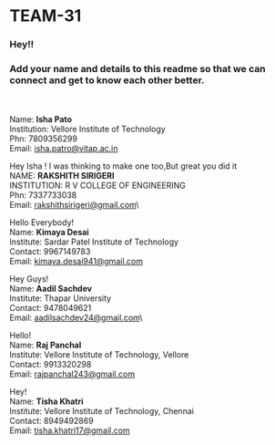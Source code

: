 # TEAM-31

### Hey!!
### Add your name and details to this readme so that we can connect and get to know each other better.
<br><br>
Name: **Isha Pato**\
Institution: Vellore Institute of Technology\
Phn: 7809356299\
Email: isha.patro@vitap.ac.in

Hey Isha !
I was thinking to make one too,But great you did it\
NAME: **RAKSHITH SIRIGERI**\
INSTITUTION: R V COLLEGE OF ENGINEERING\
Phn: 7337733038\
Email: rakshithsirigeri@gmail.com\

Hello Everybody!\
Name: **Kimaya Desai**\
Institute: Sardar Patel Institute of Technology\
Contact: 9967149783\
Email: kimaya.desai941@gmail.com

Hey Guys!\
Name: **Aadil Sachdev**\
Institute: Thapar University\
Contact: 9478049621\
Email: aadilsachdev24@gmail.com\

Hello!\
Name: **Raj Panchal**\
Institute: Vellore Institute of Technology, Vellore\
Contact: 9913320298\
Email: rajpanchal243@gmail.com

Hey!\
Name: **Tisha Khatri**\
Institute: Vellore Institute of Technology, Chennai\
Contact: 8949492869\
Email: tisha.khatri17@gmail.com
